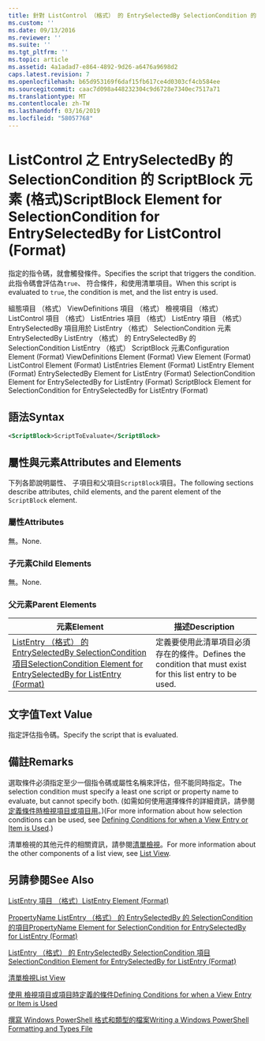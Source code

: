 ```yaml
---
title: 針對 ListControl （格式） 的 EntrySelectedBy SelectionCondition 的指令碼區塊項目 |Microsoft Docs
ms.custom: ''
ms.date: 09/13/2016
ms.reviewer: ''
ms.suite: ''
ms.tgt_pltfrm: ''
ms.topic: article
ms.assetid: 4a1adad7-e864-4892-9d26-a6476a9698d2
caps.latest.revision: 7
ms.openlocfilehash: b65d953169f6daf15fb617ce4d0303cf4cb584ee
ms.sourcegitcommit: caac7d098a448232304c9d6728e7340ec7517a71
ms.translationtype: MT
ms.contentlocale: zh-TW
ms.lasthandoff: 03/16/2019
ms.locfileid: "58057768"
---
```

# <a name="scriptblock-element-for-selectioncondition-for-entryselectedby-for-listcontrol-format"></a><span data-ttu-id="a9cef-102">ListControl 之 EntrySelectedBy 的 SelectionCondition 的 ScriptBlock 元素 (格式)</span><span class="sxs-lookup"><span data-stu-id="a9cef-102">ScriptBlock Element for SelectionCondition for EntrySelectedBy for ListControl (Format)</span></span>

<span data-ttu-id="a9cef-103">指定的指令碼，就會觸發條件。</span><span class="sxs-lookup"><span data-stu-id="a9cef-103">Specifies the script that triggers the condition.</span></span> <span data-ttu-id="a9cef-104">此指令碼會評估為`true`、 符合條件，和使用清單項目。</span><span class="sxs-lookup"><span data-stu-id="a9cef-104">When this script is evaluated to `true`, the condition is met, and the list entry is used.</span></span>

<span data-ttu-id="a9cef-105">組態項目 （格式） ViewDefinitions 項目 （格式） 檢視項目 （格式） ListControl 項目 （格式） ListEntries 項目 （格式） ListEntry 項目 （格式） EntrySelectedBy 項目用於 ListEntry （格式） SelectionCondition 元素EntrySelectedBy ListEntry （格式） 的 EntrySelectedBy 的 SelectionCondition ListEntry （格式） ScriptBlock 元素</span><span class="sxs-lookup"><span data-stu-id="a9cef-105">Configuration Element (Format) ViewDefinitions Element (Format) View Element (Format) ListControl Element (Format) ListEntries Element (Format) ListEntry Element (Format) EntrySelectedBy Element for ListEntry (Format) SelectionCondition Element for EntrySelectedBy for ListEntry (Format) ScriptBlock Element for SelectionCondition for EntrySelectedBy for ListEntry (Format)</span></span>

## <a name="syntax"></a><span data-ttu-id="a9cef-106">語法</span><span class="sxs-lookup"><span data-stu-id="a9cef-106">Syntax</span></span>

```xml
<ScriptBlock>ScriptToEvaluate</ScriptBlock>
```

## <a name="attributes-and-elements"></a><span data-ttu-id="a9cef-107">屬性與元素</span><span class="sxs-lookup"><span data-stu-id="a9cef-107">Attributes and Elements</span></span>

<span data-ttu-id="a9cef-108">下列各節說明屬性、 子項目和父項目`ScriptBlock`項目。</span><span class="sxs-lookup"><span data-stu-id="a9cef-108">The following sections describe attributes, child elements, and the parent element of the `ScriptBlock` element.</span></span>

### <a name="attributes"></a><span data-ttu-id="a9cef-109">屬性</span><span class="sxs-lookup"><span data-stu-id="a9cef-109">Attributes</span></span>

<span data-ttu-id="a9cef-110">無。</span><span class="sxs-lookup"><span data-stu-id="a9cef-110">None.</span></span>

### <a name="child-elements"></a><span data-ttu-id="a9cef-111">子元素</span><span class="sxs-lookup"><span data-stu-id="a9cef-111">Child Elements</span></span>

<span data-ttu-id="a9cef-112">無。</span><span class="sxs-lookup"><span data-stu-id="a9cef-112">None.</span></span>

### <a name="parent-elements"></a><span data-ttu-id="a9cef-113">父元素</span><span class="sxs-lookup"><span data-stu-id="a9cef-113">Parent Elements</span></span>

|<span data-ttu-id="a9cef-114">元素</span><span class="sxs-lookup"><span data-stu-id="a9cef-114">Element</span></span>|<span data-ttu-id="a9cef-115">描述</span><span class="sxs-lookup"><span data-stu-id="a9cef-115">Description</span></span>|
|-------------|-----------------|
|[<span data-ttu-id="a9cef-116">ListEntry （格式） 的 EntrySelectedBy SelectionCondition 項目</span><span class="sxs-lookup"><span data-stu-id="a9cef-116">SelectionCondition Element for EntrySelectedBy for ListEntry (Format)</span></span>](./selectioncondition-element-for-entryselectedby-for-listcontrol-format.md)|<span data-ttu-id="a9cef-117">定義要使用此清單項目必須存在的條件。</span><span class="sxs-lookup"><span data-stu-id="a9cef-117">Defines the condition that must exist for this list entry to be used.</span></span>|

## <a name="text-value"></a><span data-ttu-id="a9cef-118">文字值</span><span class="sxs-lookup"><span data-stu-id="a9cef-118">Text Value</span></span>

<span data-ttu-id="a9cef-119">指定評估指令碼。</span><span class="sxs-lookup"><span data-stu-id="a9cef-119">Specify the script that is evaluated.</span></span>

## <a name="remarks"></a><span data-ttu-id="a9cef-120">備註</span><span class="sxs-lookup"><span data-stu-id="a9cef-120">Remarks</span></span>

<span data-ttu-id="a9cef-121">選取條件必須指定至少一個指令碼或屬性名稱來評估，但不能同時指定。</span><span class="sxs-lookup"><span data-stu-id="a9cef-121">The selection condition must specify a least one script or property name to evaluate, but cannot specify both.</span></span> <span data-ttu-id="a9cef-122">(如需如何使用選擇條件的詳細資訊，請參閱[定義條件時檢視項目或項目用](./defining-conditions-for-displaying-data.md)。)</span><span class="sxs-lookup"><span data-stu-id="a9cef-122">(For more information about how selection conditions can be used, see [Defining Conditions for when a View Entry or Item is Used](./defining-conditions-for-displaying-data.md).)</span></span>

<span data-ttu-id="a9cef-123">清單檢視的其他元件的相關資訊，請參閱[清單檢視](./creating-a-list-view.md)。</span><span class="sxs-lookup"><span data-stu-id="a9cef-123">For more information about the other components of a list view, see [List View](./creating-a-list-view.md).</span></span>

## <a name="see-also"></a><span data-ttu-id="a9cef-124">另請參閱</span><span class="sxs-lookup"><span data-stu-id="a9cef-124">See Also</span></span>

[<span data-ttu-id="a9cef-125">ListEntry 項目 （格式）</span><span class="sxs-lookup"><span data-stu-id="a9cef-125">ListEntry Element (Format)</span></span>](./listentry-element-for-listcontrol-format.md)

[<span data-ttu-id="a9cef-126">PropertyName ListEntry （格式） 的 EntrySelectedBy 的 SelectionCondition 的項目</span><span class="sxs-lookup"><span data-stu-id="a9cef-126">PropertyName Element for SelectionCondition for EntrySelectedBy for ListEntry (Format)</span></span>](./propertyname-element-for-selectioncondition-for-entryselectedby-for-listcontrol-format.md)

[<span data-ttu-id="a9cef-127">ListEntry （格式） 的 EntrySelectedBy SelectionCondition 項目</span><span class="sxs-lookup"><span data-stu-id="a9cef-127">SelectionCondition Element for EntrySelectedBy for ListEntry (Format)</span></span>](./selectioncondition-element-for-entryselectedby-for-listcontrol-format.md)

[<span data-ttu-id="a9cef-128">清單檢視</span><span class="sxs-lookup"><span data-stu-id="a9cef-128">List View</span></span>](./creating-a-list-view.md)

[<span data-ttu-id="a9cef-129">使用 檢視項目或項目時定義的條件</span><span class="sxs-lookup"><span data-stu-id="a9cef-129">Defining Conditions for when a View Entry or Item is Used</span></span>](./defining-conditions-for-displaying-data.md)

[<span data-ttu-id="a9cef-130">撰寫 Windows PowerShell 格式和類型的檔案</span><span class="sxs-lookup"><span data-stu-id="a9cef-130">Writing a Windows PowerShell Formatting and Types File</span></span>](./writing-a-powershell-formatting-file.md)
